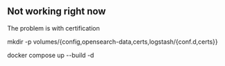 ## Not working right now
The problem is with certification

mkdir -p volumes/{config,opensearch-data,certs,logstash/{conf.d,certs}}

docker compose up --build -d
